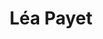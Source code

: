 ---
isIndex: false
draft: false
title: Léa Payet
url: cabinet
description: Vivamus tincidunt malesuada lorem eget sodales. Praesent sit amet
  risus augue. Aliquam gravida posuere lectus ut volutpat.
hero:
  surtitle: Cabinet Léa Payet
  title: Cabinet d’avocat à Paris spécialisé en droit du travail et droit de la protection sociale.
  image:
    credit: Photo de [Christina @wocintechchat.com](https://unsplash.com/@wocintechchat?utm_source=unsplash&utm_medium=referral&utm_content=creditCopyText)
      sur [Unsplash](https://unsplash.com/)
    src: /images/uploads/christina-wocintechchat-com-s3grmiuhpnu-unsplash.jpg
image:
  credit: Photo de [Christina @wocintechchat.com](https://unsplash.com/@wocintechchat?utm_source=unsplash&utm_medium=referral&utm_content=creditCopyText)
    sur [Unsplash](https://unsplash.com/)
  src: /images/uploads/christina-wocintechchat-com-s3grmiuhpnu-unsplash.jpg
blocks:
  - type: editorial
    direction: rtl
    title: Le cabinet
    text: >-
      Curabitur scelerisque sollicitudin lobortis. Sed pharetra, massa eu.
      Suspendisse egestas augue a egestas consectetur. Aliquam interdum hendrerit porta.


      Quisque vestibulum, mi eget semper laoreet, odio quam ullamcorper turpis, auctor fermentum magna leo eget nisi. Fusce id imperdiet nunc. Mauris tincidunt velit sed rhoncus tincidunt.
    image:
      src: /images/uploads/ruben-hanssen-2-gLI_4SRl4-unsplash.jpg
      credit: Photo de <a href="https://unsplash.com/fr/@rhfhanssen?utm_content=creditCopyText&utm_medium=referral&utm_source=unsplash">Ruben Hanssen</a> sur <a href="https://unsplash.com/fr/photos/un-grand-immeuble-avec-une-porte-rouge-2-gLI_4SRl4?utm_content=creditCopyText&utm_medium=referral&utm_source=unsplash">Unsplash</a>
  - type: cta
    background: true
    heading:
      title: Vous souhaitez échanger avec un avocat sur votre dossier ?
    cta:
      text: Contactez-nous
      url: /contact/
---